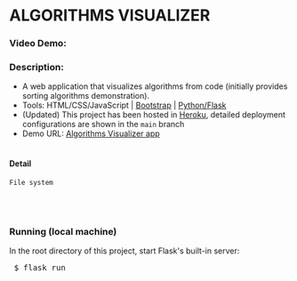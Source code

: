 # ALGORITHMS VISUALIZER
### Video Demo:  <URL HERE>
### Description:
- A web application that visualizes algorithms from code (initially provides sorting algorithms demonstration).
- Tools: 
HTML/CSS/JavaScript 
| [Bootstrap](https://getbootstrap.com/)
| [Python/Flask](https://flask.palletsprojects.com/en/2.2.x/)
- (Updated) This project has been hosted in 
[Heroku](https://www.heroku.com), 
detailed deployment configurations are shown in the <code>main</code> branch
- Demo URL: [Algorithms Visualizer app](https://tuss-algorithm-visualizer.herokuapp.com/)
<br><br>

#### Detail
<code>File system</code><br>

  <code></code>

<br><br>

### Running (local machine)
In the root directory of this project, start Flask's built-in server:<br>
<pre> $ flask run </pre>
